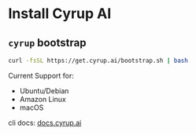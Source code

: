 # Install Cyrup AI

## `cyrup` bootstrap

```bash
curl -fsSL https://get.cyrup.ai/bootstrap.sh | bash
```

Current Support for:

- Ubuntu/Debian
- Amazon Linux
- macOS

cli docs: [docs.cyrup.ai](https://docs.cyrup.ai)
